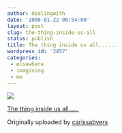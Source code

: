 ```yaml
---
author: dealingwith
date: '2008-01-22 00:54:00'
layout: post
slug: the-thing-inside-us-all
status: publish
title: The thing inside us all......
wordpress_id: '2457'
categories:
 - elsewhere
 - imagining
 - me
---
```


[![][1]][2]

[The thing inside us all......][3]

Originally uploaded by [carissabyers][4]


   [1]: http://farm3.static.flickr.com/2389/2210947793_8b5acee474_m.jpg

   [2]: http://www.flickr.com/photos/carissabyers/2210947793/ (photo sharing)

   [3]: http://www.flickr.com/photos/carissabyers/2210947793/

   [4]: http://www.flickr.com/people/carissabyers/

